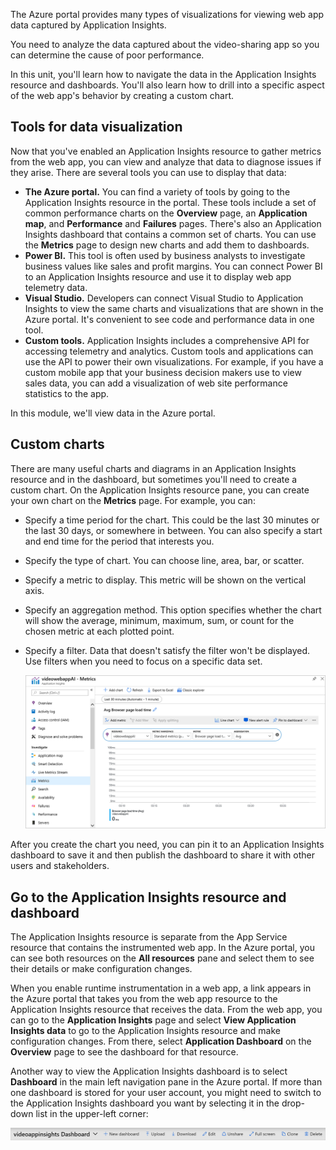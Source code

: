 The Azure portal provides many types of visualizations for viewing web app data captured by Application Insights.

You need to analyze the data captured about the video-sharing app so you can determine the cause of poor performance.

In this unit, you'll learn how to navigate the data in the Application Insights resource and dashboards. You'll also learn how to drill into a specific aspect of the web app's behavior by creating a custom chart.

## Tools for data visualization

Now that you've enabled an Application Insights resource to gather metrics from the web app, you can view and analyze that data to diagnose issues if they arise. There are several tools you can use to display that data:

- **The Azure portal.** You can find a variety of tools by going to the Application Insights resource in the portal. These tools include a set of common performance charts on the **Overview** page, an **Application map**, and **Performance** and **Failures** pages. There's also an Application Insights dashboard that contains a common set of charts. You can use the **Metrics** page to design new charts and add them to dashboards.
- **Power BI.** This tool is often used by business analysts to investigate business values like sales and profit margins. You can connect Power BI to an Application Insights resource and use it to display web app telemetry data.
- **Visual Studio.** Developers can connect Visual Studio to Application Insights to view the same charts and visualizations that are shown in the Azure portal. It's convenient to see code and performance data in one tool.
- **Custom tools.** Application Insights includes a comprehensive API for accessing telemetry and analytics. Custom tools and applications can use the API to power their own visualizations. For example, if you have a custom mobile app that your business decision makers use to view sales data, you can add a visualization of web site performance statistics to the app.

In this module, we'll view data in the Azure portal.

## Custom charts

There are many useful charts and diagrams in an Application Insights resource and in the dashboard, but sometimes you'll need to create a custom chart. On the Application Insights resource pane, you can create your own chart on the **Metrics** page. For example, you can:

- Specify a time period for the chart. This could be the last 30 minutes or the last 30 days, or somewhere in between. You can also specify a start and end time for the period that interests you.
- Specify the type of chart. You can choose line, area, bar, or scatter.
- Specify a metric to display. This metric will be shown on the vertical axis.
- Specify an aggregation method. This option specifies whether the chart will show the average, minimum, maximum, sum, or count for the chosen metric at each plotted point.
- Specify a filter. Data that doesn't satisfy the filter won't be displayed. Use filters when you need to focus on a specific data set.

   ![Creating a custom chart in Application Insights](../media/4-custom-chart-creation.png)

After you create the chart you need, you can pin it to an Application Insights dashboard to save it and then publish the dashboard to share it with other users and stakeholders.

## Go to the Application Insights resource and dashboard

The Application Insights resource is separate from the App Service resource that contains the instrumented web app. In the Azure portal, you can see both resources on the **All resources** pane and select them to see their details or make configuration changes.

When you enable runtime instrumentation in a web app, a link appears in the Azure portal that takes you from the web app resource to the Application Insights resource that receives the data. From the web app, you can go to the **Application Insights** page and select **View Application Insights data** to go to the Application Insights resource and make configuration changes. From there, select **Application Dashboard** on the **Overview** page to see the dashboard for that resource.

Another way to view the Application Insights dashboard is to select **Dashboard** in the main left navigation pane in the Azure portal. If more than one dashboard is stored for your user account, you might need to switch to the Application Insights dashboard you want by selecting it in the drop-down list in the upper-left corner:

![Selecting a dashboard](../media/4-selecting-a-dashboard.png)